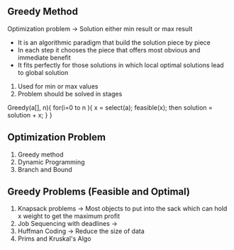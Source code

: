 ## Greedy Method

Optimization problem -> Solution either min result or max result

- It is an algorithmic paradigm that build the solution piece by piece
- In each step it chooses the piece that offers most obvious and immediate benefit
- It fits perfectly for those solutions in which local optimal solutions lead to global solution


1. Used for min or max values
2. Problem should be solved in stages

Greedy(a[], n){
    for(i=0 to n ){
        x = select(a);
        feasible(x); then
        solution = solution + x;
    }
}

## Optimization Problem
1. Greedy method
2. Dynamic Programming
3. Branch and Bound

## Greedy Problems (Feasible and Optimal)
1. Knapsack problems -> Most objects to put into the sack which can hold x weight to get the maximum profit
2. Job Sequencing with deadlines -> 
3. Huffman Coding -> Reduce the size of data 
4. Prims and Kruskal's Algo